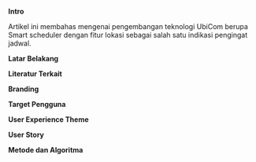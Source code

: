 **Intro**

Artikel ini membahas mengenai pengembangan teknologi UbiCom berupa Smart scheduler dengan fitur lokasi sebagai salah satu indikasi pengingat jadwal.

**Latar Belakang**

**Literatur Terkait**

**Branding**

**Target Pengguna**

**User Experience Theme**

**User Story**

**Metode dan Algoritma**

